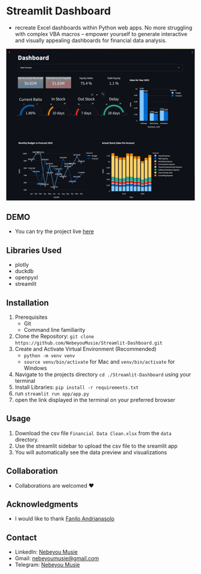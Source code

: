# Streamlit Dashboard
- recreate Excel dashboards within Python web apps. No more struggling with complex VBA macros – empower yourself to generate interactive and visually appealing dashboards for financial data analysis.

![Streamlit Dashboard App Image](./images/image1.png)

## DEMO
 - You can try the project live [here](https://8501-01j0bv4h1g771v2shtqjfpr66t.cloudspaces.litng.ai/)

## Libraries Used
 - plotly
 - duckdb
 - openpyxl
 - streamlit

## Installation
 1. Prerequisites
    - Git
    - Command line familiarity
 2. Clone the Repository: `git clone https://github.com/NebeyouMusie/Streamlit-Dashboard.git`
 3. Create and Activate Virtual Environment (Recommended)
    - `python -m venv venv`
    - `source venv/bin/activate` for Mac and `venv/bin/activate` for Windows
 4. Navigate to the projects directory `cd ./Streamlit-Dashboard` using your terminal
 5. Install Libraries: `pip install -r requirements.txt`
 6. run `streamlit run app/app.py`
 7. open the link displayed in the terminal on your preferred browser

## Usage
1. Download the csv file `Financial Data Clean.xlsx` from the `data` directory.
2. Use the streamlit sidebar to upload the csv file to the sreamlit app
3. You will automatically see the data preview and visualizations

## Collaboration
- Collaborations are welcomed ❤️

## Acknowledgments
 - I would like to thank [Fanilo Andrianasolo](http://www.youtube.com/@andfanilo)
   
## Contact
 - LinkedIn: [Nebeyou Musie](https://www.linkedin.com/in/nebeyou-musie)
 - Gmail: nebeyoumusie@gmail.com
 - Telegram: [Nebeyou Musie](https://t.me/NebeyouMusie)
